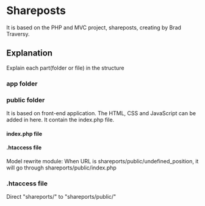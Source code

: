 # Shareposts
It is based on the PHP and MVC project, shareposts, creating by Brad Traversy.
## Explanation
Explain each part(folder or file) in the structure
### app folder
### public folder
It is based on front-end application. The HTML, CSS and JavaScript can be added in here. It contain the index.php file.
#### index.php file

#### .htaccess file
Model rewrite module: When URL is shareports/public/undefined_position, it will go through shareports/public/index.php
### .htaccess file
Direct "shareports/" to "shareports/public/"
